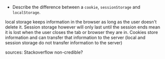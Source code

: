 * Describe the difference between a `cookie`, `sessionStorage` and `localStorage`.

local storage keeps information in the browser as long as the user doesn't delete it. Session storage however will only last until the session ends mean it is lost when the user closes the tab or browser they are in. Cookies store information and can transfer that information to the server (local and session storage do not transfer information to the server)

sources: Stackoverflow non-credible?
